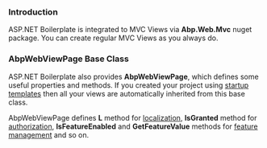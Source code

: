 ### Introduction

ASP.NET Boilerplate is integrated to MVC Views via **Abp.Web.Mvc** nuget
package. You can create regular MVC Views as you always do.

### AbpWebViewPage Base Class

ASP.NET Boilerplate also provides **AbpWebViewPage**, which defines some
useful properties and methods. If you created your project using
[startup templates](/Templates) then all your views are automatically
inherited from this base class.

AbpWebViewPage defines **L** method for
[localization](/Pages/Documents/Localization), **IsGranted** method for
[authorization](/Pages/Documents/Authorization), **IsFeatureEnabled**
and **GetFeatureValue** methods for [feature
management](/Pages/Documents/Feature-Management) and so on.
